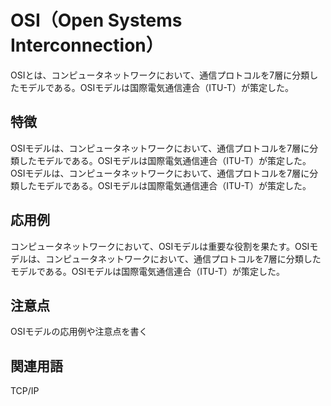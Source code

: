 

# OSI（Open Systems Interconnection）
OSIとは、コンピュータネットワークにおいて、通信プロトコルを7層に分類したモデルである。OSIモデルは国際電気通信連合（ITU-T）が策定した。
## 特徴
OSIモデルは、コンピュータネットワークにおいて、通信プロトコルを7層に分類したモデルである。OSIモデルは国際電気通信連合（ITU-T）が策定した。OSIモデルは、コンピュータネットワークにおいて、通信プロトコルを7層に分類したモデルである。OSIモデルは国際電気通信連合（ITU-T）が策定した。
## 応用例
コンピュータネットワークにおいて、OSIモデルは重要な役割を果たす。OSIモデルは、コンピュータネットワークにおいて、通信プロトコルを7層に分類したモデルである。OSIモデルは国際電気通信連合（ITU-T）が策定した。
## 注意点
OSIモデルの応用例や注意点を書く
## 関連用語
TCP/IP